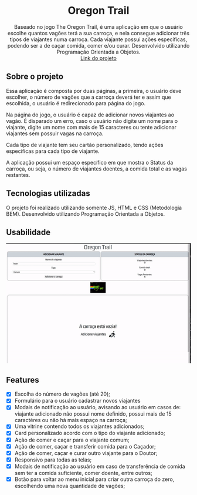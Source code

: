 <!-- PROJECT LOGO -->
<br />
<div align="center">

<h1 align="center">Oregon Trail </h1>

  <p align="center">
    Baseado no jogo The Oregon Trail, é uma aplicação em que o usuário escolhe quantos vagões terá a sua carroça, e nela consegue adicionar três tipos de viajantes numa carroça. Cada viajante possui ações específicas, podendo ser a de caçar comida, comer e/ou curar. Desenvolvido utilizando Programação Orientada a Objetos.<br/>
    <a href="https://guiwustro.github.io/oregon-trail-game/">Link do projeto</a>

  </p>
</div>

## Sobre o projeto

Essa aplicação é composta por duas páginas, a primeira, o usuário deve escolher,
o número de vagões que a carroça deverá ter e assim que escolhida, o usuário é
redirecionado para página do jogo. <br/>

Na página do jogo, o usuário é capaz de adicionar novos viajantes ao vagão. É
disparado um erro, caso o usuário não digite um nome para o viajante, digite um
nome com mais de 15 caracteres ou tente adicionar viajantes sem possuir vagas na
carroça. <br/>

Cada tipo de viajante tem seu cartão personalizado, tendo ações específicas para
cada tipo de viajante. <br/>

A aplicação possui um espaço específico em que mostra o Status da carroça, ou
seja, o número de viajantes doentes, a comida total e as vagas restantes.

## Tecnologias utilizadas

O projeto foi realizado utilizando somente JS, HTML e CSS (Metodologia BEM). Desenvolvido
utilizando Programação Orientada a Objetos.

## Usabilidade

<div align="center">
<img src="screenshots/oregon-trail.gif">
</div>

## Features

- [x] Escolha do número de vagões (até 20);
- [x] Formulário para o usuário cadastrar novos viajantes
- [x] Modais de notificação ao usuário, avisando ao usuário em casos de:
      viajante adicionado não possui nome definido, possui mais de 15 caractéres
      ou não há mais espaço na carroça;
- [x] Uma vitrine contendo todos os viajantes adicionados;
- [x] Card personalizado acordo com o tipo do viajante adicionado;
- [x] Ação de comer e caçar para o viajante comum;
- [x] Ação de comer, caçar e transferir comida para o Caçador;
- [x] Ação de comer, caçar e curar outro viajante para o Doutor;
- [x] Responsivo para todas as telas;
- [x] Modais de notificação ao usuário em caso de transferência de comida sem
      ter a comida suficiente, comer doente, entre outros;
- [x] Botão para voltar ao menu inicial para criar outra carroça do zero,
      escolhendo uma nova quantidade de vagões;
